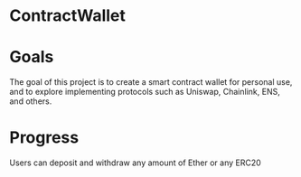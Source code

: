 # ContractWallet

# Goals
The goal of this project is to create a smart contract wallet for personal use, and to explore implementing protocols such as Uniswap, Chainlink, ENS, and others.

# Progress
Users can deposit and withdraw any amount of Ether or any ERC20